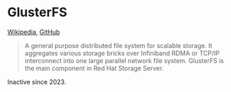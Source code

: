 # GlusterFS
[Wikipedia](https://en.wikipedia.org/wiki/Gluster#GlusterFS), [GitHub](https://github.com/gluster/glusterfs)

> A general purpose distributed file system for scalable storage. It aggregates various storage bricks over Infiniband RDMA or TCP/IP interconnect into one large parallel network file system. GlusterFS is the main component in Red Hat Storage Server.

Inactive since 2023.
